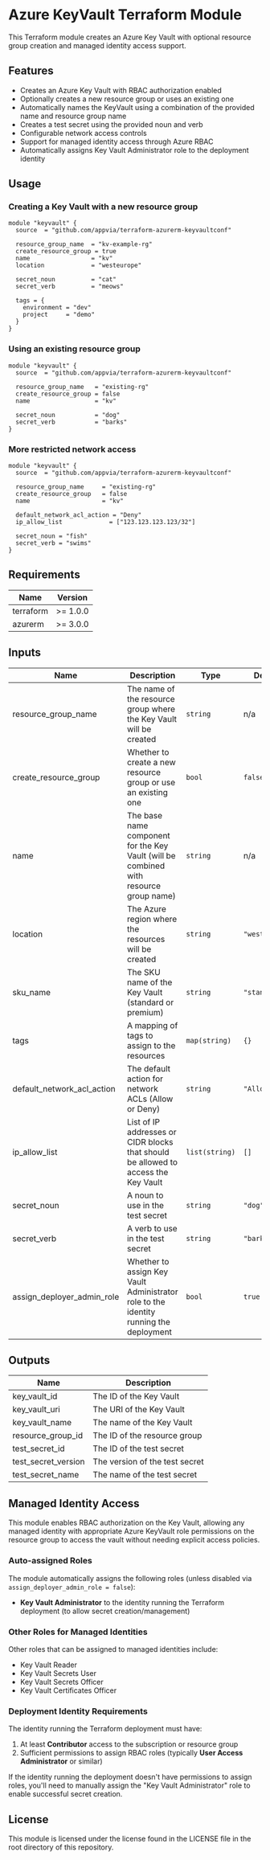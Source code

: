 # Azure KeyVault Terraform Module

This Terraform module creates an Azure Key Vault with optional resource group creation and managed identity access support.

## Features

* Creates an Azure Key Vault with RBAC authorization enabled
* Optionally creates a new resource group or uses an existing one
* Automatically names the KeyVault using a combination of the provided name and resource group name
* Creates a test secret using the provided noun and verb
* Configurable network access controls
* Support for managed identity access through Azure RBAC
* Automatically assigns Key Vault Administrator role to the deployment identity

## Usage

### Creating a Key Vault with a new resource group

```hcl
module "keyvault" {
  source  = "github.com/appvia/terraform-azurerm-keyvaultconf"
  
  resource_group_name  = "kv-example-rg"
  create_resource_group = true
  name                 = "kv"
  location             = "westeurope"
  
  secret_noun          = "cat"
  secret_verb          = "meows"
  
  tags = {
    environment = "dev"
    project     = "demo"
  }
}
```

### Using an existing resource group

```hcl
module "keyvault" {
  source  = "github.com/appvia/terraform-azurerm-keyvaultconf"
  
  resource_group_name   = "existing-rg"
  create_resource_group = false
  name                  = "kv"
  
  secret_noun           = "dog"
  secret_verb           = "barks"
}
```

### More restricted network access

```hcl
module "keyvault" {
  source  = "github.com/appvia/terraform-azurerm-keyvaultconf"
  
  resource_group_name     = "existing-rg"
  create_resource_group   = false
  name                    = "kv"
  
  default_network_acl_action = "Deny"
  ip_allow_list             = ["123.123.123.123/32"]
  
  secret_noun = "fish"
  secret_verb = "swims"
}
```

## Requirements

| Name | Version |
|------|---------|
| terraform | >= 1.0.0 |
| azurerm | >= 3.0.0 |

## Inputs

| Name | Description | Type | Default | Required |
|------|-------------|------|---------|:--------:|
| resource_group_name | The name of the resource group where the Key Vault will be created | `string` | n/a | yes |
| create_resource_group | Whether to create a new resource group or use an existing one | `bool` | `false` | no |
| name | The base name component for the Key Vault (will be combined with resource group name) | `string` | n/a | yes |
| location | The Azure region where the resources will be created | `string` | `"westeurope"` | no |
| sku_name | The SKU name of the Key Vault (standard or premium) | `string` | `"standard"` | no |
| tags | A mapping of tags to assign to the resources | `map(string)` | `{}` | no |
| default_network_acl_action | The default action for network ACLs (Allow or Deny) | `string` | `"Allow"` | no |
| ip_allow_list | List of IP addresses or CIDR blocks that should be allowed to access the Key Vault | `list(string)` | `[]` | no |
| secret_noun | A noun to use in the test secret | `string` | `"dog"` | no |
| secret_verb | A verb to use in the test secret | `string` | `"barks"` | no |
| assign_deployer_admin_role | Whether to assign Key Vault Administrator role to the identity running the deployment | `bool` | `true` | no |

## Outputs

| Name | Description |
|------|-------------|
| key_vault_id | The ID of the Key Vault |
| key_vault_uri | The URI of the Key Vault |
| key_vault_name | The name of the Key Vault |
| resource_group_id | The ID of the resource group |
| test_secret_id | The ID of the test secret |
| test_secret_version | The version of the test secret |
| test_secret_name | The name of the test secret |

## Managed Identity Access

This module enables RBAC authorization on the Key Vault, allowing any managed identity with appropriate Azure KeyVault role permissions on the resource group to access the vault without needing explicit access policies.

### Auto-assigned Roles

The module automatically assigns the following roles (unless disabled via `assign_deployer_admin_role = false`):
- **Key Vault Administrator** to the identity running the Terraform deployment (to allow secret creation/management)

### Other Roles for Managed Identities

Other roles that can be assigned to managed identities include:
- Key Vault Reader
- Key Vault Secrets User
- Key Vault Secrets Officer
- Key Vault Certificates Officer

### Deployment Identity Requirements

The identity running the Terraform deployment must have:
1. At least **Contributor** access to the subscription or resource group
2. Sufficient permissions to assign RBAC roles (typically **User Access Administrator** or similar)

If the identity running the deployment doesn't have permissions to assign roles, you'll need to manually assign the "Key Vault Administrator" role to enable successful secret creation.

## License

This module is licensed under the license found in the LICENSE file in the root directory of this repository.
